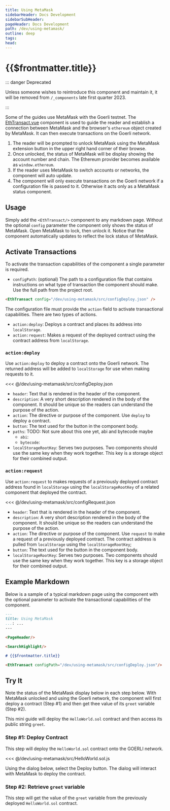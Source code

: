 ```yaml
---
title: Using MetaMask
sidebarHeader: Docs Development
sidebarSubHeader:
pageHeader: Docs Development
path: /dev/using-metamask/
outline: deep
tags:
head:
---
```


<PageHeader/>

<SearchHighlight/>

# {{$frontmatter.title}}

::: danger Deprecated

Unless someone wishes to reintroduce this component and maintain it, it will be
removed from `/_components` late first quarter 2023.

:::

Some of the guides use MetaMask with the Goerli testnet. The
[EthTransact.vue](https://github.com/api3dao/vitepress-docs/blob/main/docs/_components/EthereumWallet.vue)
component is used to guide the reader and establish a connection between
MetaMask and the browser's `ethereum` object created by MetaMask. It can then
execute transactions on the Goerli network.

1. The reader will be prompted to unlock MetaMask using the MetaMask extension
   button in the upper right hand corner of their browse.
2. Once unlocked, the status of MetaMask will be display showing the account
   number and chain. The Ethereum provider becomes available as
   `window.ethereum`.
3. If the reader uses MetaMask to switch accounts or networks, the component
   will auto update.
4. The component will only execute transactions on the Goerli network if a
   configuration file is passed to it. Otherwise it acts only as a MetaMask
   status component.

## Usage

Simply add the `<EthTransact/>` component to any markdown page. Without the
optional `config` parameter the component only shows the status of MetaMask.
Open MetaMask to lock, then unlock it. Notice that the component automatically
updates to reflect the lock status of MetaMask.

<EthTransact/>

## Activate Transactions

To activate the transaction capabilities of the component a single parameter is
required.

- `configPath`: (optional) The path to a configuration file that contains
  instructions on what type of transaction the component should make. Use the
  full path from the project root.

```html
<EthTransact config="/dev/using-metamask/src/configDeploy.json" />
```

The configuration file must provide the `action` field to activate transactional
capabilities. There are two types of actions.

- `action:deploy`: Deploys a contract and places its address into
  `localStorage`.
- `action:request`: Makes a request of the deployed contract using the contract
  address from `localStorage`.

### `action:deploy`

Use `action:deploy` to deploy a contract onto the Goerli network. The returned
address will be added to `localStorage` for use when making requests to it.

<<< @/dev/using-metamask/src/configDeploy.json

- `header`: Text that is rendered in the header of the component.
- `description`: A very short description rendered in the body of the component.
  It should be unique so the readers can understand the purpose of the action.
- `action`: The directive or purpose of the component. Use `deploy` to deploy a
  contract.
- `button`: The text used for the button in the component body.
- `paths`: TODO: Not sure about this one yet, abi and bytecode maybe
  - `abi`:
  - `bytecode`:
- `localStorageRootKey`: Serves two purposes. Two components should use the same
  key when they work together. This key is a storage object for their combined
  output.

### `action:request`

Use `action:request` to makes requests of a previously deployed contract address
found in `localStorage` using the `localStorageRootKey` of a related component
that deployed the contract.

<<< @/dev/using-metamask/src/configRequest.json

- `header`: Text that is rendered in the header of the component.
- `description`: A very short description rendered in the body of the component.
  It should be unique so the readers can understand the purpose of the action.
- `action`: The directive or purpose of the component. Use `request` to make a
  request of a previously deployed contract. The contract address is pulled from
  `localStorage` using the `localStorageRootKey`;
- `button`: The text used for the button in the component body.
- `localStorageRootKey`: Serves two purposes. Two components should use the same
  key when they work together. This key is a storage object for their combined
  output.

## Example Markdown

Below is a sample of a typical markdown page using the component with the
optional parameter to activate the transactional capabilities of the component.

```md
---
title: Using MetaMask
...: ...
---

<PageHeader/>

<SearchHighlight/>

# {{$frontmatter.title}}

<EthTransact configPath="/dev/using-metamask/src/configDeploy.json"/>
```

## Try It

Note the status of the MetaMask display below in each step below. With MetaMask
unlocked and using the Goerli network, the component will first deploy a
contract (Step #1) and then get thee value of its `greet` variable (Step #2).

This mini guide will deploy the `HelloWorld.sol` contract and then access its
public string `greet`.

### Step #1: Deploy Contract

This step will deploy the `HelloWorld.sol` contract onto the GOERLI network.

<<< @/dev/using-metamask/src/HelloWorld.sol.js

Using the dialog below, select the Deploy button. The dialog will interact with
MetaMask to deploy the contract.

<EthTransact configPath="/dev/using-metamask/src/configDeploy.json"/>

### Step #2: Retrieve `greet` variable

This step will get the value of the `greet` variable from the previously
deployed `HelloWorld.sol` contract.

<EthTransact configPath="/dev/using-metamask/src/configRequest.json"/>
